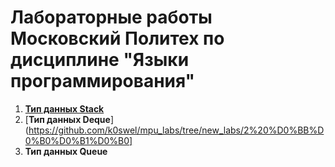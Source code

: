# Лабораторные работы Московский Политех по дисциплине "Языки программирования"
1. [**__Тип данных Stаck__**](https://github.com/k0swel/mpu_labs/tree/new_labs/1%20%D0%BB%D0%B0%D0%B1%D0%B0)
2. [**__Тип данных Deque__**](https://github.com/k0swel/mpu_labs/tree/new_labs/2%20%D0%BB%D0%B0%D0%B1%D0%B0]
3. **__Тип данных Queue__**
